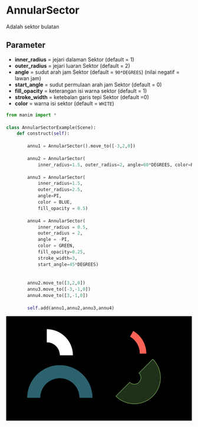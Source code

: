 # AnnularSector
Adalah sektor bulatan

## Parameter
- **inner_radius** = jejari dalaman Sektor (default = 1)
- **outer_radius** = jejari luaran Sektor (default = 2)
- **angle** = sudut arah jam Sektor (default = `90*DEGREES`) (nilai negatif = lawan jam)
- **start_angle** = sudut permulaan arah jam Sektor (default = 0)
- **fill_opacity** = keterangan isi warna sektor (default = 1)
- **stroke_width** = ketebalan garis tepi Sektor (default =0)
- **color** = warna isi sektor (default = `WHITE`)


```python
from manim import *

class AnnularSectorExample(Scene):
    def construct(self):

        annu1 = AnnularSector().move_to([-3,2,0])

        annu2 = AnnularSector(
            inner_radius=1.5, outer_radius=2, angle=60*DEGREES, color=RED)

        annu3 = AnnularSector(
            inner_radius=1.5, 
            outer_radius=2.5, 
            angle=PI, 
            color = BLUE, 
            fill_opacity = 0.5)

        annu4 = AnnularSector(
            inner_radius = 0.5, 
            outer_radius = 2, 
            angle = -PI, 
            color = GREEN, 
            fill_opacity=0.25,
            stroke_width=3,
            start_angle=45*DEGREES)
        

        annu2.move_to([3,2,0])
        annu3.move_to([-3,-1,0])
        annu4.move_to([3,-1,0])

        self.add(annu1,annu2,annu3,annu4)
```

![AnnularSector](image/AnnularSectorExample_ManimCE_v0.15.2.png)
